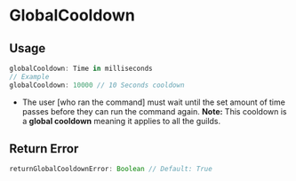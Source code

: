 # GlobalCooldown
## Usage
```js
globalCooldown: Time in milliseconds
// Example
globalCooldown: 10000 // 10 Seconds cooldown
```
* The user [who ran the command] must wait until the set amount of time passes before they can run the command again. **Note:** This cooldown is a __global cooldown__ meaning it applies to all the guilds.
## Return Error
```js
returnGlobalCooldownError: Boolean // Default: True
```
